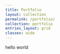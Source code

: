 ```yaml
---
title: Portfolio
layout: collection
permalink: /portfolio/
collection: portfolio
entries_layout: grid
classes: wide
---
```


hello world